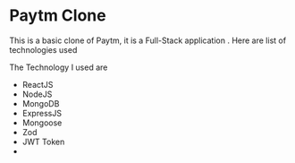 # Paytm Clone

This is a basic clone of Paytm, it is a Full-Stack application . Here are list of technologies used

The Technology I used are

- ReactJS
- NodeJS
- MongoDB
- ExpressJS
- Mongoose
- Zod
- JWT Token
-
